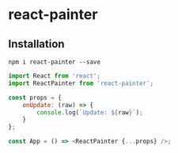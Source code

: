 react-painter
===========================

## Installation

`npm i react-painter --save`

```js
import React from 'react';
import ReactPainter from 'react-painter';

const props = {
    onUpdate: (raw) => {
        console.log(`Update: ${raw}`);
    }
};

const App = () => <ReactPainter {...props} />;
```
